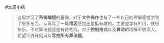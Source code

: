 #本周小结
>这周学习了**系统编程**的基础，对于**文件操作**也有了一些自己的理解感觉学到了很多东西，认真写了一篇**博客**感觉还是挺有趣的，主要是学有所用，就很快乐。不过算法题还是有待考究，对于**控制格式**以及**算法**的理解不够深入，希望下周开始可以**写完所有算法题**。
